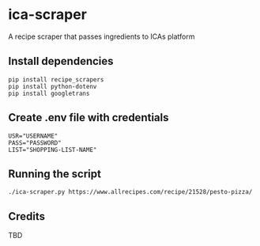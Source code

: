 # ica-scraper
A recipe scraper that passes ingredients to ICAs platform 

## Install dependencies
```shell
pip install recipe_scrapers
pip install python-dotenv
pip install googletrans
```
## Create .env file with credentials
```shell
USR="USERNAME"
PASS="PASSWORD"
LIST="SHOPPING-LIST-NAME"
```
## Running the script
```shell
./ica-scraper.py https://www.allrecipes.com/recipe/21528/pesto-pizza/
```

## Credits
TBD
